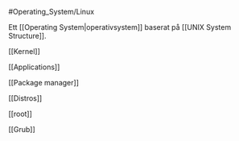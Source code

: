 #Operating_System/Linux 

Ett [[Operating System|operativsystem]] baserat på [[UNIX System Structure]].

[[Kernel]]

[[Applications]]

[[Package manager]]

[[Distros]]

[[root]]

[[Grub]]





